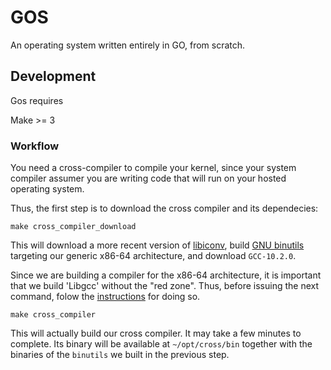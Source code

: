 # GOS
An operating system written entirely in GO, from scratch.

## Development

Gos requires

Make >= 3

### Workflow

You need a cross-compiler to compile your kernel, since your system compiler 
assumer you are writing code that will run on your hosted operating system.

Thus, the first step is to download the cross compiler and its dependecies:

```shell
make cross_compiler_download
```

This will download a more recent version of [libiconv](https://www.gnu.org/software/libiconv/),
build [GNU binutils](https://wiki.osdev.org/Binutils) targeting our
generic x86-64 architecture, and download `GCC-10.2.0`.

Since we are building a compiler for the x86-64 architecture, it is important
that we build 'Libgcc' without the "red zone". Thus, before issuing the next
command, folow the [instructions](https://wiki.osdev.org/Libgcc_without_red_zone)
for doing so.

```shell
make cross_compiler
```

This will actually build our cross compiler. It may take a few minutes to 
complete. Its binary will be available at `~/opt/cross/bin` together with 
the binaries of the `binutils` we built in the previous step.
